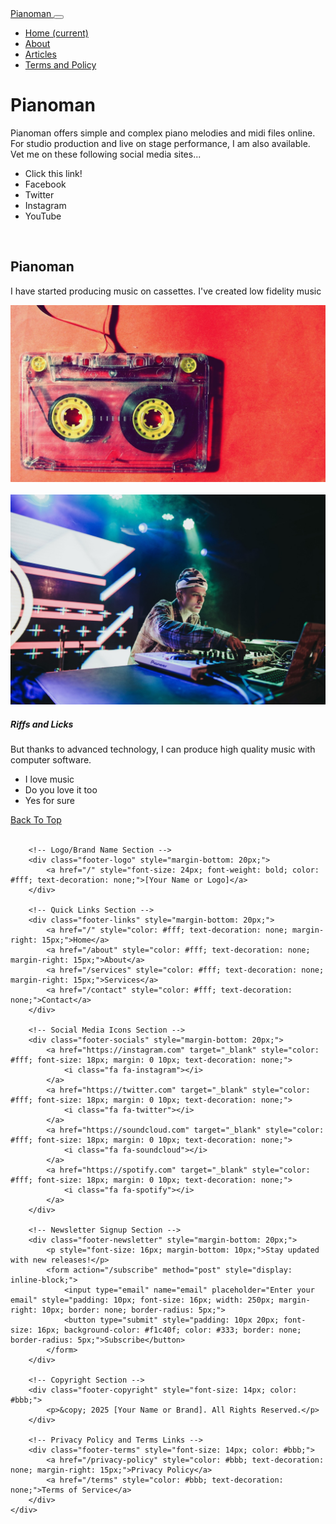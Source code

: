 <!DOCTYPE html>
<html lang="en">
<head>
   <meta name="viewport" content="width=device-width, initial-scale=1" />
   <link rel="stylesheet" href="https://stackpath.bootstrapcdn.com/font-awesome/4.7.0/css/font-awesome.min.css" />
   <link rel="stylesheet" href="https://stackpath.bootstrapcdn.com/bootstrap/4.3.1/css/bootstrap.min.css" />

</head>
<body>
<nav id="banner" class="navbar navbar-expand-lg navbar-dark bg-dark">
      <a class="navbar-brand" href="#"> Pianoman </a>
      <button class="navbar-toggler" type="button" data-toggle="collapse" data-target="#navbarNav" aria-controls="navbarNav" aria-expanded="false" aria-label="Toggle navigation">
         <span class="navbar-toggler-icon"></span>
      </button>
      <div class="collapse navbar-collapse" id="navbarNav">
         <ul class="navbar-nav">
            <li class="nav-item active">
               <a class="nav-link" href="#"> Home <span class="sr-only">(current)</span></a>
            </li>
            <li class="nav-item">
               <a class="nav-link" href="#"> About </a>
            </li>
            <li class="nav-item">
               <a class="nav-link" href="#"> Articles </a>
            </li>
            <li class="nav-item">
               <a class="nav-link" href="#"> Terms and Policy </a>
            </li>
         </ul>
      </div>
   </nav>
<div class="jumbotron content jumbotron-fluid">
      <div class="container">
         <h1 class="display-4">  Pianoman </h1>
         <p class="lead">
Pianoman offers simple and complex piano melodies and midi files online.
For studio production and live on stage performance, I am also available.
Vet me on these following social media sites...
 </p>
      </div>
   </div>
<div class="container-fluid content">
      <div class="row">
<div>
<ul class="list-group">
               <li class="list-group-item active"> Click this link! </li>
               <li class="list-group-item"> <i class="fa fa-facebook"></i> Facebook </li>
               <li class="list-group-item"> <i class="fa fa-twitter"></i> Twitter </li>
               <li class="list-group-item"> <i class="fa fa-instagram"></i> Instagram </li>
               <li class="list-group-item"> <i class="fa fa-youtube"></i> YouTube </li>
            </ul>
         </div>
<div>
            <br>
            <h2> Pianoman </h2>
            <p> I have started producing music on cassettes. I've created low fidelity music
</p>
            <img src="cassete.jpg" class="img-fluid rounded" alt="Image of a cassette" />
         </div>
<div>
            <br>
            <div class="card">
               <img class="card-img-top" src="dj.jpg" alt="DJ on the deck card image">
               <div class="card-body">
                  <h5 class="card-title"> Riffs and Licks </h5>
                  <p class="card-text"> But thanks to advanced technology, I can
produce high quality music with computer software. </p>
               </div>
               <ul class="list-group list-group-flush">
                  <li class="list-group-item"> I love music </li>
                  <li class="list-group-item"> Do you love it too </li>
                  <li class="list-group-item"> Yes for sure </li>
               </ul>
               <div class="card-body">
                  <a href="#" class="card-link"> Back To Top </a>
</div>
</div>
</div>
</div>
</div>
<br>
   <footer class="footer mt-auto py-3 bg-dark">
    <!-- Container for the Footer Content -->
    <div class="footer-container" style="max-width: 1200px; margin: 0 auto;">

        <!-- Logo/Brand Name Section -->
        <div class="footer-logo" style="margin-bottom: 20px;">
            <a href="/" style="font-size: 24px; font-weight: bold; color: #fff; text-decoration: none;">[Your Name or Logo]</a>
        </div>

        <!-- Quick Links Section -->
        <div class="footer-links" style="margin-bottom: 20px;">
            <a href="/" style="color: #fff; text-decoration: none; margin-right: 15px;">Home</a>
            <a href="/about" style="color: #fff; text-decoration: none; margin-right: 15px;">About</a>
            <a href="/services" style="color: #fff; text-decoration: none; margin-right: 15px;">Services</a>
            <a href="/contact" style="color: #fff; text-decoration: none;">Contact</a>
        </div>

        <!-- Social Media Icons Section -->
        <div class="footer-socials" style="margin-bottom: 20px;">
            <a href="https://instagram.com" target="_blank" style="color: #fff; font-size: 18px; margin: 0 10px; text-decoration: none;">
                <i class="fa fa-instagram"></i>
            </a>
            <a href="https://twitter.com" target="_blank" style="color: #fff; font-size: 18px; margin: 0 10px; text-decoration: none;">
                <i class="fa fa-twitter"></i>
            </a>
            <a href="https://soundcloud.com" target="_blank" style="color: #fff; font-size: 18px; margin: 0 10px; text-decoration: none;">
                <i class="fa fa-soundcloud"></i>
            </a>
            <a href="https://spotify.com" target="_blank" style="color: #fff; font-size: 18px; margin: 0 10px; text-decoration: none;">
                <i class="fa fa-spotify"></i>
            </a>
        </div>

        <!-- Newsletter Signup Section -->
        <div class="footer-newsletter" style="margin-bottom: 20px;">
            <p style="font-size: 16px; margin-bottom: 10px;">Stay updated with new releases!</p>
            <form action="/subscribe" method="post" style="display: inline-block;">
                <input type="email" name="email" placeholder="Enter your email" style="padding: 10px; font-size: 16px; width: 250px; margin-right: 10px; border: none; border-radius: 5px;">
                <button type="submit" style="padding: 10px 20px; font-size: 16px; background-color: #f1c40f; color: #333; border: none; border-radius: 5px;">Subscribe</button>
            </form>
        </div>

        <!-- Copyright Section -->
        <div class="footer-copyright" style="font-size: 14px; color: #bbb;">
            <p>&copy; 2025 [Your Name or Brand]. All Rights Reserved.</p>
        </div>

        <!-- Privacy Policy and Terms Links -->
        <div class="footer-terms" style="font-size: 14px; color: #bbb;">
            <a href="/privacy-policy" style="color: #bbb; text-decoration: none; margin-right: 15px;">Privacy Policy</a>
            <a href="/terms" style="color: #bbb; text-decoration: none;">Terms of Service</a>
        </div>
    </div> 
</footer>
</body>
</html>

